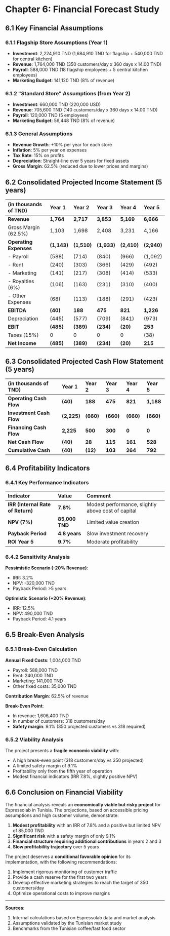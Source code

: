 # Chapter 6: Financial Forecast Study

## 6.1 Key Financial Assumptions

### 6.1.1 Flagship Store Assumptions (Year 1)

- **Investment**: 2,224,910 TND (1,684,910 TND for flagship + 540,000 TND for central kitchen)
- **Revenue**: 1,764,000 TND (350 customers/day x 360 days x 14.00 TND)
- **Payroll**: 588,000 TND (18 flagship employees + 5 central kitchen employees)
- **Marketing Budget**: 141,120 TND (8% of revenue)

### 6.1.2 "Standard Store" Assumptions (from Year 2)

- **Investment**: 660,000 TND (220,000 USD)
- **Revenue**: 705,600 TND (140 customers/day x 360 days x 14.00 TND)
- **Payroll**: 120,000 TND (5 employees)
- **Marketing Budget**: 56,448 TND (8% of revenue)

### 6.1.3 General Assumptions

- **Revenue Growth**: +10% per year for each store
- **Inflation**: 5% per year on expenses
- **Tax Rate**: 15% on profits
- **Depreciation**: Straight-line over 5 years for fixed assets
- **Gross Margin**: 62.5% (reduced due to lower prices and margins)

## 6.2 Consolidated Projected Income Statement (5 years)

| (in thousands of TND) | Year 1 | Year 2 | Year 3 | Year 4 | Year 5 |
| :--- | :--- | :--- | :--- | :--- | :--- |
| **Revenue** | **1,764** | **2,717** | **3,853** | **5,169** | **6,666** |
| Gross Margin (62.5%) | 1,103 | 1,698 | 2,408 | 3,231 | 4,166 |
| **Operating Expenses** | **(1,143)** | **(1,510)** | **(1,933)** | **(2,410)** | **(2,940)** |
| - Payroll | (588) | (714) | (840) | (966) | (1,092) |
| - Rent | (240) | (303) | (366) | (429) | (492) |
| - Marketing | (141) | (217) | (308) | (414) | (533) |
| - Royalties (6%) | (106) | (163) | (231) | (310) | (400) |
| - Other Expenses | (68) | (113) | (188) | (291) | (423) |
| **EBITDA** | **(40)** | **188** | **475** | **821** | **1,226** |
| Depreciation | (445) | (577) | (709) | (841) | (973) |
| **EBIT** | **(485)** | **(389)** | **(234)** | **(20)** | **253** |
| Taxes (15%) | 0 | 0 | 0 | 0 | (38) |
| **Net Income** | **(485)** | **(389)** | **(234)** | **(20)** | **215** |

## 6.3 Consolidated Projected Cash Flow Statement (5 years)

| (in thousands of TND) | Year 1 | Year 2 | Year 3 | Year 4 | Year 5 |
| :--- | :--- | :--- | :--- | :--- | :--- |
| **Operating Cash Flow** | **(40)** | **188** | **475** | **821** | **1,188** |
| **Investment Cash Flow** | **(2,225)** | **(660)** | **(660)** | **(660)** | **(660)** |
| **Financing Cash Flow** | **2,225** | **500** | **300** | **0** | **0** |
| **Net Cash Flow** | **(40)** | **28** | **115** | **161** | **528** |
| **Cumulative Cash** | **(40)** | **(12)** | **103** | **264** | **792** |

## 6.4 Profitability Indicators

### 6.4.1 Key Performance Indicators

| Indicator | Value | Comment |
| :--- | :--- | :--- |
| **IRR (Internal Rate of Return)** | **7.8%** | Modest performance, slightly above cost of capital |
| **NPV (7%)** | **85,000 TND** | Limited value creation |
| **Payback Period** | **4.8 years** | Slow investment recovery |
| **ROI Year 5** | **9.7%** | Moderate profitability |

### 6.4.2 Sensitivity Analysis

**Pessimistic Scenario (-20% Revenue)**:
- IRR: 3.2%
- NPV: -320,000 TND
- Payback Period: >5 years

**Optimistic Scenario (+20% Revenue)**:
- IRR: 12.5%
- NPV: 490,000 TND
- Payback Period: 4.1 years

## 6.5 Break-Even Analysis

### 6.5.1 Break-Even Calculation

**Annual Fixed Costs**: 1,004,000 TND
- Payroll: 588,000 TND
- Rent: 240,000 TND
- Marketing: 141,000 TND
- Other fixed costs: 35,000 TND

**Contribution Margin**: 62.5% of revenue

**Break-Even Point**:
- In revenue: 1,606,400 TND
- In number of customers: 318 customers/day
- **Safety margin**: 9.1% (350 projected customers vs 318 required)

### 6.5.2 Viability Analysis

The project presents a **fragile economic viability** with:
- A high break-even point (318 customers/day vs 350 projected)
- A limited safety margin of 9.1%
- Profitability only from the fifth year of operation
- Modest financial indicators (IRR 7.8%, slightly positive NPV)

## 6.6 Conclusion on Financial Viability

The financial analysis reveals an **economically viable but risky project** for Espressolab in Tunisia. The projections, based on accessible pricing assumptions and high customer volume, demonstrate:

1. **Modest profitability** with an IRR of 7.8% and a positive but limited NPV of 85,000 TND
2. **Significant risk** with a safety margin of only 9.1%
3. **Financial structure requiring additional contributions** in years 2 and 3
4. **Slow profitability trajectory** over 5 years

The project deserves a **conditional favorable opinion** for its implementation, with the following recommendations:
1. Implement rigorous monitoring of customer traffic
2. Provide a cash reserve for the first two years
3. Develop effective marketing strategies to reach the target of 350 customers/day
4. Optimize operational costs to improve margins

---
**Sources**:
1. Internal calculations based on Espressolab data and market analysis
2. Assumptions validated by the Tunisian market study
3. Benchmarks from the Tunisian coffee/fast food sector
